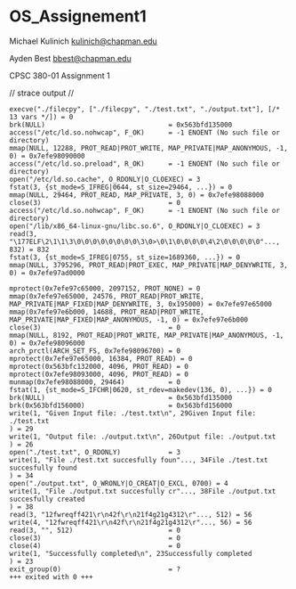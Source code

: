 # OS_Assignement1

Michael Kulinich
kulinich@chapman.edu

Ayden Best
bbest@chapman.edu

CPSC 380-01
Assignment 1


//       strace output          //

    execve("./filecpy", ["./filecpy", "./test.txt", "./output.txt"], [/* 13 vars */]) = 0
    brk(NULL)                               = 0x563bfd135000
    access("/etc/ld.so.nohwcap", F_OK)      = -1 ENOENT (No such file or directory)
    mmap(NULL, 12288, PROT_READ|PROT_WRITE, MAP_PRIVATE|MAP_ANONYMOUS, -1, 0) = 0x7efe98090000
    access("/etc/ld.so.preload", R_OK)      = -1 ENOENT (No such file or directory)
    open("/etc/ld.so.cache", O_RDONLY|O_CLOEXEC) = 3
    fstat(3, {st_mode=S_IFREG|0644, st_size=29464, ...}) = 0
    mmap(NULL, 29464, PROT_READ, MAP_PRIVATE, 3, 0) = 0x7efe98088000
    close(3)                                = 0
    access("/etc/ld.so.nohwcap", F_OK)      = -1 ENOENT (No such file or directory)
    open("/lib/x86_64-linux-gnu/libc.so.6", O_RDONLY|O_CLOEXEC) = 3
    read(3, "\177ELF\2\1\1\3\0\0\0\0\0\0\0\0\3\0>\0\1\0\0\0\0\4\2\0\0\0\0\0"..., 832) = 832
    fstat(3, {st_mode=S_IFREG|0755, st_size=1689360, ...}) = 0
    mmap(NULL, 3795296, PROT_READ|PROT_EXEC, MAP_PRIVATE|MAP_DENYWRITE, 3, 0) = 0x7efe97ad0000

    mprotect(0x7efe97c65000, 2097152, PROT_NONE) = 0
    mmap(0x7efe97e65000, 24576, PROT_READ|PROT_WRITE, MAP_PRIVATE|MAP_FIXED|MAP_DENYWRITE, 3, 0x195000) = 0x7efe97e65000
    mmap(0x7efe97e6b000, 14688, PROT_READ|PROT_WRITE, MAP_PRIVATE|MAP_FIXED|MAP_ANONYMOUS, -1, 0) = 0x7efe97e6b000
    close(3)                                = 0
    mmap(NULL, 8192, PROT_READ|PROT_WRITE, MAP_PRIVATE|MAP_ANONYMOUS, -1, 0) = 0x7efe98096000
    arch_prctl(ARCH_SET_FS, 0x7efe98096700) = 0
    mprotect(0x7efe97e65000, 16384, PROT_READ) = 0
    mprotect(0x563bfc132000, 4096, PROT_READ) = 0
    mprotect(0x7efe98093000, 4096, PROT_READ) = 0
    munmap(0x7efe98088000, 29464)           = 0
    fstat(1, {st_mode=S_IFCHR|0620, st_rdev=makedev(136, 0), ...}) = 0
    brk(NULL)                               = 0x563bfd135000
    brk(0x563bfd156000)                     = 0x563bfd156000
    write(1, "Given Input file: ./test.txt\n", 29Given Input file: ./test.txt
    ) = 29
    write(1, "Output file: ./output.txt\n", 26Output file: ./output.txt
    ) = 26
    open("./test.txt", O_RDONLY)            = 3
    write(1, "File ./test.txt succesfully foun"..., 34File ./test.txt succesfully found
    ) = 34
    open("./output.txt", O_WRONLY|O_CREAT|O_EXCL, 0700) = 4
    write(1, "File ./output.txt succesfully cr"..., 38File ./output.txt succesfully created
    ) = 38
    read(3, "12fwreqff421\r\n42f\r\n21f4g21g4312\r"..., 512) = 56
    write(4, "12fwreqff421\r\n42f\r\n21f4g21g4312\r"..., 56) = 56
    read(3, "", 512)                        = 0
    close(3)                                = 0
    close(4)                                = 0
    write(1, "Successfully completed\n", 23Successfully completed
    ) = 23
    exit_group(0)                           = ?
    +++ exited with 0 +++
